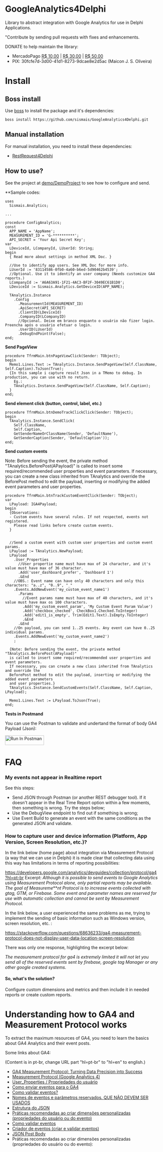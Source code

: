 # GoogleAnalytics4Delphi

Library to abstract integration with Google Analytics for use in Delphi Applications.

"Contribute by sending pull requests with fixes and enhancements.

DONATE to help maintain the library:

* MercadoPago [R$ 10,00](https://mpago.la/2zYaQeV)  |  [R$ 30,00](https://mpago.la/2FKwwH9)  |  [R$ 50,00](https://mpago.la/1WThavk)
* PIX: 30fcfe7d-3d00-41d1-8273-9dcae8e2d5ac   (Maicon J. S. Oliveira)

# Install

## Boss install

Use [boss](https://github.com/HashLoad/boss) to install the package and it's dependencies:

`boss install https://github.com/sismais/GoogleAnalytics4Delphi.git`

## Manual installation

For manual installation, you need to install these dependencies:

* [RestRequest4Delphi](https://github.com/viniciussanchez/RESTRequest4Delphi)

## How to use?

See the project at [demo/DemoProject](/demo/DemoProject) to see how to configure and send.

**Sample codes:

```delphi
uses
  Sismais.Analytics;

...

procedure ConfigAnalytics;
const
  APP_NAME = 'AppName';
  MEASUREMENT_ID = 'G-**********';
  API_SECRET = 'Your Api Secret Key';
var
  LDeviceId, LCompanyId, LUserId: String;
begin
  { Read more about settings in method XML Doc. }

  //Use to identify app users. See XML Doc for more info.
  LUserId := '83114586-0fb0-4a60-b6ed-5d90462b4539';
  //Optional. Use it to identify an user company (Needs customize GA4 reports.)
  LCompanyId := 'A6A63A91-1F21-4AC3-BF2F-3049EC61B1D0';
  LDeviceId := Sismais.Analytics.GetDeviceID(APP_NAME);

  TAnalytics.Instance
    .Config
      .MeasurementId(MEASUREMENT_ID)
      .ApiSecret(API_SECRET)
      .ClientID(LDeviceId)
      .CompanyID(LCompanyID)
      //Opcional. Deixe em branco enquanto o usuário não fizer login. Preencha após o usuário efetuar o login.
      .UserID(LUserId)
      .DebugEndPoint(False);
end;

```

**Send PageView**

```delphi
procedure TfrmMain.btnPageViewClick(Sender: TObject);
begin
  Memo1.Lines.Text := TAnalytics.Instance.SendPageView(Self.ClassName, Self.Caption).ToJson(True);
  {In this sample i capture result Json in a TMemo to debug. In production, you can use with no return.
    Eg.:
    TAnalytics.Instance.SendPageView(Self.ClassName, Self.Caption);
  }
end;
```

**Send element click (button, control, label, etc.)**

```
procedure TfrmMain.btnDemoTrackClickClick(Sender: TObject);
begin
  TAnalytics.Instance.SendClick(
    Self.ClassName,
    Self.Caption,
    GetSenderNameOrClassName(Sender, 'DefaultName'),
    GetSenderCaption(Sender, 'DefaultCaption'));
end;
```

**Send custom events**

Note: Before sending the event, the private method "TAnalytics.BeforePost(APayload)" is called to insert some required/recommended user properties and event parameters. If necessary, you can create a new class inherited from TAnalytics and override the BeforePost method to edit the payload, inserting or modifying the added event parameters and user properties.

```delphi
procedure TfrmMain.btnTrackCustomEventClick(Sender: TObject);
var
  LPayload: IGA4Payload;
begin
  {Observations:
  - Custom events have several rules. If not respected, events not registered.
    Please read links before create custom events.
  }


  //Send a custom event with custom user properties and custom event params.
  LPayload := TAnalytics.NewPayload;
  LPayload
    .User_Properties
      //User propertie name must have max of 24 character, and it's value must have max of 36 character.
      .Add('user_dashboard_prefer', 'Dashboard 1')
      .&End
    //OBS.: Event name can have only 40 characters and only this characters: "a..z", "0..9", "_"
    .Events.AddNewEvent('my_custom_event_name1')
      .Params
        //Event params name must have max of 40 characters, and it's value must have max os 100 characters.
        .Add('my_custom_event_param', 'My Custom Event Param Value')
        .Add('checkbox_checked', CheckBox1.Checked.ToInteger)
        .Add('edit1_is_empty', Trim(Edit1.Text).IsEmpty.ToInteger)
        .&End
      .&End
    //On payload, you can send 1..25 events. Any event can have 0..25 individual params.
    .Events.AddNewEvent('my_custom_event_name2')
    ;

  {Note: Before sending the event, the private method "TAnalytics.BeforePost(APayload)" 
  is called to insert some required/recommended user properties and event parameters. 
  If necessary, you can create a new class inherited from TAnalytics and override the 
  BeforePost method to edit the payload, inserting or modifying the added event parameters 
  and user properties.}  
  TAnalytics.Instance.SendCustomEvents(Self.ClassName, Self.Caption, LPayload);

  Memo1.Lines.Text := LPayload.ToJson(True);
end;
```

**Tests in Postmand**

You can use the Postman to validate and undertand the format of body GA4 Payload (Json):

[<img src="https://run.pstmn.io/button.svg" alt="Run In Postman" style="width: 128px; height: 32px;">](https://app.getpostman.com/run-collection/3415784-465b3505-e6da-4fc8-9c69-735784f1583c?action=collection%2Ffork&source=rip_markdown&collection-url=entityId%3D3415784-465b3505-e6da-4fc8-9c69-735784f1583c%26entityType%3Dcollection%26workspaceId%3D5b0baa99-1535-4316-854d-321fecc6bb6f)

# FAQ

### My events not appear in Realtime report

See this steps:

* Send JSON through Postman (or another REST debugger tool). If it doesn't appear in the Real Time Report option within a few moments, then something is wrong. Try the steps below;
* Use the DebugView endpoint to find out if something is wrong;
* Use Event Build to generate an event with the same conditions as the generated JSON and validate.

### How to capture user and device information (Platform, App Version, Screen Resolution, etc.)?

In the link below (home page) about integration via Measurement Protocol (a way that we can use in Delphi) it is made clear that collecting data using this way has limitations in terms of reporting possibilities:

https://developers.google.com/analytics/devguides/collection/protocol/ga4?hl=pt-br
Excerpt:
*Although it is possible to send events to Google Analytics using Measurement Protocol alone, only partial reports may be available. The goal of Measureme****nt Protocol is to increase events collected with gtag, GTM, or Firebase. Some event and parameter names are reserved for use with automatic collection and cannot be sent by Measurement Protocol.*

In the link below, a user experienced the same problems as me, trying to implement the sending of basic information such as Windows version, screen resolution, etc. :

https://stackoverflow.com/questions/68636233/ga4-measurement-protocol-does-not-display-user-data-location-screen-resolution

There was only one response, highlighting the excerpt below:

*The measurement protocol for ga4 is extremely limited it will not let you send all of the reserved events sent by firebase, google tag Manager or any other google created systems.*

#### So, what's the solution?

Configure custom dimensions and metrics and then include it in needed reports or create custom reports.

# Understanding how to GA4 and Measurement Protocol works

To extract the maximum resources of GA4, you need to learn the basics about GA4 Analytics and their event posts.

Some links about GA4:

(Content is in pt-br, change URL part "hl=pt-br" to "hl=en" to english.)

- [GA4 Measurement Protocol: Turning Data Precision into Success](https://www.owox.com/blog/articles/ga4-measurement-protocol/)
- [Measurement Protocol (Google Analytics 4)](https://developers.google.com/analytics/devguides/collection/protocol/ga4?hl=pt-br)
- [User_Properties / Propriedades do usuário](https://developers.google.com/analytics/devguides/collection/protocol/ga4/user-properties?hl=pt-br&client_type=gtag)
- [Como enviar eventos para o GA4](https://developers.google.com/analytics/devguides/collection/protocol/ga4/sending-events?hl=pt-br&client_type=firebase#required_parameters)
- [Como validar eventos?](https://developers.google.com/analytics/devguides/collection/protocol/ga4/validating-events?hl=pt-br&client_type=gtag)
- [Nomes de eventos e parâmetros reservados. QUE NÃO DEVEM SER USADOS](https://developers.google.com/analytics/devguides/collection/protocol/ga4/reference?hl=pt-br&client_type=gtag#reserved_names)
- [Estrutura do JSON](https://developers.google.com/analytics/devguides/collection/protocol/ga4/reference?hl=pt-br&client_type=gtag#payload_post_body)
- [Práticas recomendadas ao criar dimensões personalizadas (propriedades do usuário ou do evento)](https://support.google.com/analytics/answer/10075209?hl=pt&utm_id=ad#best-practices)
- [Como validar eventos](https://developers.google.com/analytics/devguides/collection/protocol/ga4/validating-events?hl=pt-br&client_type=gtag)
- [Criador de eventos (criar e validar eventos)](https://ga-dev-tools.web.app/ga4/event-builder/)
- [JSON Post Body](https://developers.google.com/analytics/devguides/collection/protocol/ga4/reference?hl=pt-br&client_type=gtag#payload_post_body)
- Práticas recomendadas ao criar dimensões personalizadas (propriedades do usuário ou do evento):
